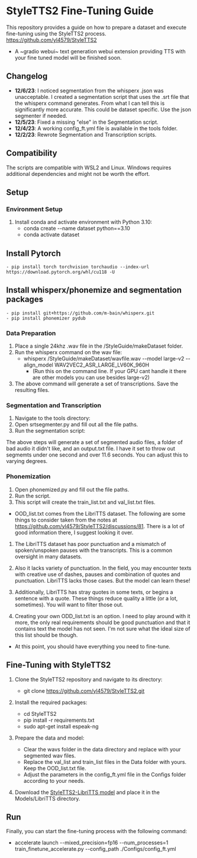 # StyleTTS2 Fine-Tuning Guide

This repository provides a guide on how to prepare a dataset and execute fine-tuning using the StyleTTS2 process. https://github.com/yl4579/StyleTTS2

- A ~gradio webui~ text generation webui extension providing TTS with your fine tuned model will be finished soon.

## Changelog

- **12/6/23**: I noticed segmentation from the whisperx .json was unacceptable. I created a segmentation script that uses the .srt file that the whisperx command generates. From what I can tell this is significantly more accurate. This could be dataset specific. Use the json segmenter if needed.
- **12/5/23**: Fixed a missing "else" in the Segmentation script.
- **12/4/23**: A working config_ft.yml file is available in the tools folder.
- **12/2/23**: Rewrote Segmentation and Transcription scripts.

## Compatibility

The scripts are compatible with WSL2 and Linux. Windows requires additional dependencies and might not be worth the effort.

## Setup

### Environment Setup

1. Install conda and activate environment with Python 3.10:
    - conda create --name dataset python==3.10
    - conda activate dataset


## Install Pytorch

    - pip install torch torchvision torchaudio --index-url https://download.pytorch.org/whl/cu118 -U


## Install whisperx/phonemize and segmentation packages

    - pip install git+https://github.com/m-bain/whisperx.git
    - pip install phonemizer pydub


### Data Preparation

1. Place a single 24khz .wav file in the /StyleGuide/makeDataset folder.
2. Run the whisperx command on the wav file:
    - whisperx /StyleGuide/makeDataset/wavfile.wav --model large-v2 --align_model WAV2VEC2_ASR_LARGE_LV60K_960H
        - (Run this on the command line. If your GPU cant handle it there are other models you can use besides large-v2)
3. The above command will generate a set of transcriptions. Save the resulting files.


### Segmentation and Transcription

1. Navigate to the tools directory:
2. Open srtsegmenter.py and fill out all the file paths.
3. Run the segmentation script:

The above steps will generate a set of segmented audio files, a folder of bad audio it didn't like, and an output.txt file. I have it set to throw out segmemts under one second and over 11.6 seconds. You can adjust this to varying degrees. 

### Phonemization

1. Open phonemized.py and fill out the file paths.
2. Run the script.
3. This script will create the train_list.txt and val_list.txt files.

- OOD_list.txt comes from the LibriTTS dataset. The following are some things to consider taken from the notes at https://github.com/yl4579/StyleTTS2/discussions/81. There is a lot of good information there, I suggest looking it over.


1. The LibriTTS dataset has poor punctuation and a mismatch of spoken/unspoken pauses with the transcripts. This is a common oversight in many datasets.

2. Also it lacks variety of punctuation. In the field, you may encounter texts with creative use of dashes, pauses and combination of quotes and punctuation. LibriTTS lacks those cases. But the model can learn these!

3. Additionally, LibriTTS has stray quotes in some texts, or begins a sentence with a quote. These things reduce quality a little (or a lot, sometimes). You will want to filter those out. 

4. Creating your own ODD_list.txt is an option. I need to play around with it more, the only real requirements should be good punctuation and that it contains text the model has not seen. I'm not sure what the ideal size of this list should be though. 

- At this point, you should have everything you need to fine-tune.


## Fine-Tuning with StyleTTS2

1. Clone the StyleTTS2 repository and navigate to its directory:
    - git clone https://github.com/yl4579/StyleTTS2.git

2. Install the required packages:
    - cd StyleTTS2
    - pip install -r requirements.txt
    - sudo apt-get install espeak-ng

3. Prepare the data and model:
    - Clear the wavs folder in the data directory and replace with your segmented wav files.
    - Replace the val_list and train_list files in the Data folder with yours. Keep the OOD_list.txt file.
    - Adjust the parameters in the config_ft.yml file in the Configs folder according to your needs.

4. Download the [StyleTTS2-LibriTTS model](https://huggingface.co/yl4579/StyleTTS2-LibriTTS) and place it in the Models/LibriTTS directory.

## Run

Finally, you can start the fine-tuning process with the following command:

- accelerate launch --mixed_precision=fp16 --num_processes=1 train_finetune_accelerate.py --config_path ./Configs/config_ft.yml

  
